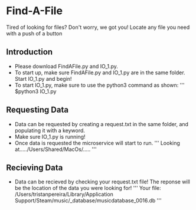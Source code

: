 # Find-A-File

Tired of looking for files? Don't worry, we got you! Locate any file you need with a push of a button

## Introduction

* Please download FindAFile.py and IO_1.py.
* To start up, make sure FindAFile.py and IO_1.py are in the same folder. Start IO_1.py and begin!
* To start IO_1.py, make sure to use the python3 command as shown:
'''
$python3 IO_1.py

## Requesting Data

* Data can be requested by creating a request.txt in the same folder, and populating it with a keyword. 
* Make sure IO_1.py is running!
* Once data is requested the microservice will start to run.
'''
Looking at...../Users/Shared/MacOs/.....
'''

## Recieving Data

* Data can be recieved by checking your request.txt file! The reponse will be the location of the data you were looking for!
'''
Your file: /Users/tristanpereira/Library/Application Support/Steam/music/_database/musicdatabase_0016.db
'''
